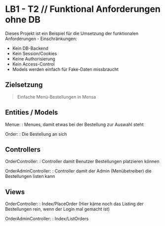 # LB1 - T2 // Funktional Anforderungen ohne DB

Dieses Projekt ist ein Beispiel für die Umsetzung der funktionalen Anforderungen - Einschränkungen:

- Kein DB-Backend
- Kein Session/Cookies
- Keine Authorisierung
- Kein Access-Control
- Models werden einfach für Fake-Daten missbraucht

## Zielsetzung

> Einfache Menü-Bestellungen in Mensa


## Entities / Models

Menue:
:   Menues, damit etwas bei der Bestellung zur Auswahl steht

Order:
:   Die Bestellung an sich

## Controllers

OrderController:
:   Controller damit Benutzer Bestellungen platzieren können

OrderAdminController:
:   Controller damit der Admin (Menübetreiber) die Bestellungen listen kann

## Views

OrderController:
:   Index/PlaceOrder (Hier käme noch das Listing der Bestellungen rein, wenn der Login mal gemacht ist)

OrderAdminController:
:   Index/ListOrders

